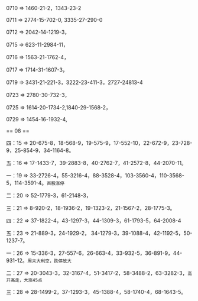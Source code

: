 



0710 => 1460-21-2，1343-23-2	

0711 => 2774-15-702-0, 3335-27-290-0

0712 => 2042-14-1219-3，

0715 => 623-11-2984-11，

0716 => 1563-21-1762-4，

0717 => 1714-31-1607-3，

0719 => 3431-21-221-3，3222-23-411-3，2727-24813-4

0723 => 2780-30-732-3，

0725 => 1614-20-1734-2,1840-29-1568-2，

0729 => 1454-16-1932-4,

== 08 == 

四：15 => 20-675-8，18-568-9，19-575-9，17-552-10，22-672-9，23-728-9，25-854-9，34-1164-8。

五：16 => 17-1433-7，39-2883-8，40-2762-7，41-2572-8，44-2070-11。

一：19 => 33-2726-4，55-3216-4，88-3528-4，103-3560-4，110-3568-5，114-3591-4。`百股涨停`

二：20 => 52-1779-3，61-2148-3，

三：21 => 8-920-2，18-1936-2，19-1323-2，21-1567-2，28-1775-3。

四：22 => 37-1822-4，43-1297-3，44-1309-3，61-1793-5，64-2008-4

五：23 => 21-889-3，24-1929-2， 34-1279-3，39-1088-4，42-1192-5，50-1237-7。

一：26 => 15-336-3，27-557-6，26-663-4，33-932-5，36-891-9，44-931-12。`周末大利空，跌停放大`

二：27 => 20-3043-3，32-3167-4，51-3417-2，58-3488-2，63-3282-3，`高开高走，大涨45点`

三：28 => 28-1499-2，37-1293-3，45-1388-4，58-1740-4，68-1643-5。



